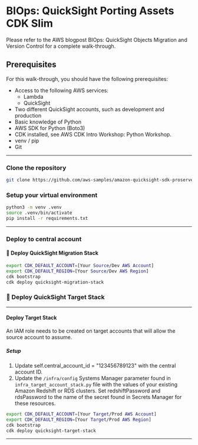 # BIOps: QuickSight Porting Assets CDK Slim

Please refer to the AWS blogpost BIOps: QuickSight Objects Migration and Version Control for a complete walk-through.

## Prerequisites

For this walk-through, you should have the following prerequisites:

- Access to the following AWS services:
    - Lambda
    - QuickSight   
- Two different QuickSight accounts, such as development and production
- Basic knowledge of Python
- AWS SDK for Python (Boto3)
- CDK installed, see AWS CDK Intro Workshop: Python Workshop.
- venv / pip
- Git

___

### Clone the repository
```bash
git clone https://github.com/aws-samples/amazon-quicksight-sdk-proserve/tree/master/Migration-scripts/cdk-slim/
```

### Setup your virtual environment

```bash
python3 -m venv .venv
source .venv/bin/activate
pip install -r requirements.txt
```

___

### Deploy to central account


#### 🚀 Deploy QuickSight Migration Stack
```bash
export CDK_DEFAULT_ACCOUNT=[Your Source/Dev AWS Account]
export CDK_DEFAULT_REGION=[Your Source/Dev AWS Region]
cdk bootstrap
cdk deploy quicksight-migration-stack
```

### 🚀 Deploy QuickSight Target Stack
----
#### Deploy Target Stack
An IAM role needs to be created on target accounts that will allow the source account to assume.

##### Setup
1. Update self.central_account_id = "123456789123" with the central account ID.
2. Update the `/infra/config` Systems Manager parameter found in `infra_target_account_stack.py` file with the values of your existing Amazon Redshift or RDS clusters. Set redshiftPassword and rdsPassword to the name of the secret found in Secrets Manager for these resources.

```bash
export CDK_DEFAULT_ACCOUNT=[Your Target/Prod AWS Account]
export CDK_DEFAULT_REGION=[Your Target/Prod AWS Region]
cdk bootstrap
cdk deploy quicksight-target-stack
```
___

